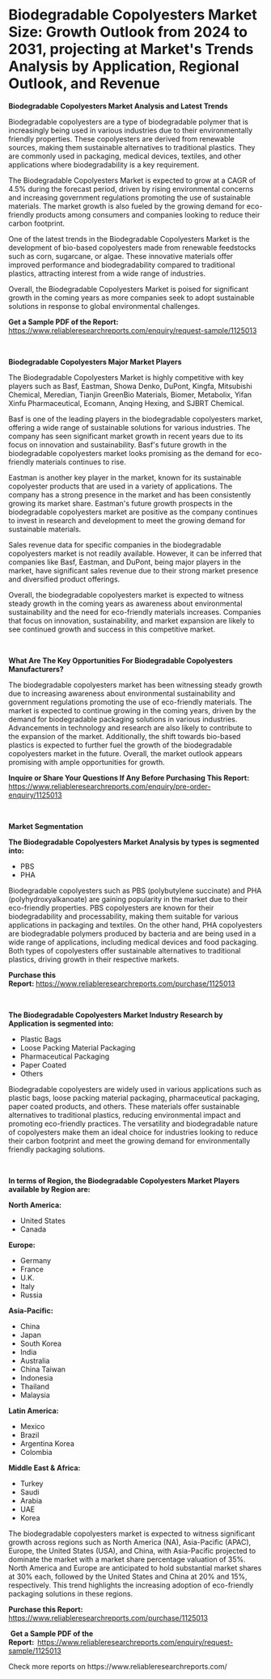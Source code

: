 <p><h1>Biodegradable Copolyesters Market Size: Growth Outlook from 2024 to 2031, projecting at Market's Trends Analysis by Application, Regional Outlook, and Revenue</h1></p><p><strong>Biodegradable Copolyesters Market Analysis and Latest Trends</strong></p>
<p><p>Biodegradable copolyesters are a type of biodegradable polymer that is increasingly being used in various industries due to their environmentally friendly properties. These copolyesters are derived from renewable sources, making them sustainable alternatives to traditional plastics. They are commonly used in packaging, medical devices, textiles, and other applications where biodegradability is a key requirement.</p><p>The Biodegradable Copolyesters Market is expected to grow at a CAGR of 4.5% during the forecast period, driven by rising environmental concerns and increasing government regulations promoting the use of sustainable materials. The market growth is also fueled by the growing demand for eco-friendly products among consumers and companies looking to reduce their carbon footprint.</p><p>One of the latest trends in the Biodegradable Copolyesters Market is the development of bio-based copolyesters made from renewable feedstocks such as corn, sugarcane, or algae. These innovative materials offer improved performance and biodegradability compared to traditional plastics, attracting interest from a wide range of industries.</p><p>Overall, the Biodegradable Copolyesters Market is poised for significant growth in the coming years as more companies seek to adopt sustainable solutions in response to global environmental challenges.</p></p>
<p><strong>Get a Sample PDF of the Report:&nbsp;</strong> <a href="https://www.reliableresearchreports.com/enquiry/request-sample/1125013">https://www.reliableresearchreports.com/enquiry/request-sample/1125013</a></p>
<p>&nbsp;</p>
<p><strong>Biodegradable Copolyesters Major Market Players</strong></p>
<p><p>The Biodegradable Copolyesters Market is highly competitive with key players such as Basf, Eastman, Showa Denko, DuPont, Kingfa, Mitsubishi Chemical, Meredian, Tianjin GreenBio Materials, Biomer, Metabolix, Yifan Xinfu Pharmaceutical, Ecomann, Anqing Hexing, and SJBRT Chemical. </p><p>Basf is one of the leading players in the biodegradable copolyesters market, offering a wide range of sustainable solutions for various industries. The company has seen significant market growth in recent years due to its focus on innovation and sustainability. Basf's future growth in the biodegradable copolyesters market looks promising as the demand for eco-friendly materials continues to rise.</p><p>Eastman is another key player in the market, known for its sustainable copolyester products that are used in a variety of applications. The company has a strong presence in the market and has been consistently growing its market share. Eastman's future growth prospects in the biodegradable copolyesters market are positive as the company continues to invest in research and development to meet the growing demand for sustainable materials.</p><p>Sales revenue data for specific companies in the biodegradable copolyesters market is not readily available. However, it can be inferred that companies like Basf, Eastman, and DuPont, being major players in the market, have significant sales revenue due to their strong market presence and diversified product offerings.</p><p>Overall, the biodegradable copolyesters market is expected to witness steady growth in the coming years as awareness about environmental sustainability and the need for eco-friendly materials increases. Companies that focus on innovation, sustainability, and market expansion are likely to see continued growth and success in this competitive market.</p></p>
<p>&nbsp;</p>
<p><strong>What Are The Key Opportunities For Biodegradable Copolyesters Manufacturers?</strong></p>
<p><p>The biodegradable copolyesters market has been witnessing steady growth due to increasing awareness about environmental sustainability and government regulations promoting the use of eco-friendly materials. The market is expected to continue growing in the coming years, driven by the demand for biodegradable packaging solutions in various industries. Advancements in technology and research are also likely to contribute to the expansion of the market. Additionally, the shift towards bio-based plastics is expected to further fuel the growth of the biodegradable copolyesters market in the future. Overall, the market outlook appears promising with ample opportunities for growth.</p></p>
<p><strong>Inquire or Share Your Questions If Any Before Purchasing This Report:</strong> <a href="https://www.reliableresearchreports.com/enquiry/pre-order-enquiry/1125013">https://www.reliableresearchreports.com/enquiry/pre-order-enquiry/1125013</a></p>
<p>&nbsp;</p>
<p><strong>Market Segmentation</strong></p>
<p><strong>The Biodegradable Copolyesters Market Analysis by types is segmented into:</strong></p>
<p><ul><li>PBS</li><li>PHA</li></ul></p>
<p><p>Biodegradable copolyesters such as PBS (polybutylene succinate) and PHA (polyhydroxyalkanoate) are gaining popularity in the market due to their eco-friendly properties. PBS copolyesters are known for their biodegradability and processability, making them suitable for various applications in packaging and textiles. On the other hand, PHA copolyesters are biodegradable polymers produced by bacteria and are being used in a wide range of applications, including medical devices and food packaging. Both types of copolyesters offer sustainable alternatives to traditional plastics, driving growth in their respective markets.</p></p>
<p><strong>Purchase this Report:&nbsp;</strong><a href="https://www.reliableresearchreports.com/purchase/1125013">https://www.reliableresearchreports.com/purchase/1125013</a></p>
<p>&nbsp;</p>
<p><strong>The Biodegradable Copolyesters Market Industry Research by Application is segmented into:</strong></p>
<p><ul><li>Plastic Bags</li><li>Loose Packing Material Packaging</li><li>Pharmaceutical Packaging</li><li>Paper Coated</li><li>Others</li></ul></p>
<p><p>Biodegradable copolyesters are widely used in various applications such as plastic bags, loose packing material packaging, pharmaceutical packaging, paper coated products, and others. These materials offer sustainable alternatives to traditional plastics, reducing environmental impact and promoting eco-friendly practices. The versatility and biodegradable nature of copolyesters make them an ideal choice for industries looking to reduce their carbon footprint and meet the growing demand for environmentally friendly packaging solutions.</p></p>
<p>&nbsp;</p>
<p><strong>In terms of Region, the Biodegradable Copolyesters Market Players available by Region are:</strong></p>
<p>
    <p> <strong> North America: </strong>
        <ul>
            <li>United States</li>
            <li>Canada</li>
        </ul>
        </p> 
    <p> <strong> Europe: </strong>
        <ul>
            <li>Germany</li>
            <li>France</li>
            <li>U.K.</li>
            <li>Italy</li>
            <li>Russia</li>
        </ul>
        </p> 
    <p> <strong> Asia-Pacific: </strong>
        <ul>
            <li>China</li>
            <li>Japan</li>
            <li>South Korea</li>
            <li>India</li>
            <li>Australia</li>
            <li>China Taiwan</li>
            <li>Indonesia</li>
            <li>Thailand</li>
            <li>Malaysia</li>
        </ul>
        </p> 
    <p> <strong> Latin America: </strong>
        <ul>
            <li>Mexico</li>
            <li>Brazil</li>
            <li>Argentina Korea</li>
            <li>Colombia</li>
        </ul>
        </p> 
    <p> <strong> Middle East & Africa: </strong>
        <ul>
            <li>Turkey</li>
            <li>Saudi</li>
            <li>Arabia</li>
            <li>UAE</li>
            <li>Korea</li>
        </ul>
    </p>
    </p>
<p><p>The biodegradable copolyesters market is expected to witness significant growth across regions such as North America (NA), Asia-Pacific (APAC), Europe, the United States (USA), and China, with Asia-Pacific projected to dominate the market with a market share percentage valuation of 35%. North America and Europe are anticipated to hold substantial market shares at 30% each, followed by the United States and China at 20% and 15%, respectively. This trend highlights the increasing adoption of eco-friendly packaging solutions in these regions.</p></p>
<p><strong>Purchase this Report: </strong><a href="https://www.reliableresearchreports.com/purchase/1125013">https://www.reliableresearchreports.com/purchase/1125013</a></p>
<p>&nbsp;<strong>Get a Sample PDF of the Report:&nbsp;&nbsp;</strong><a href="https://www.reliableresearchreports.com/enquiry/request-sample/1125013">https://www.reliableresearchreports.com/enquiry/request-sample/1125013</a></p>
<p><strong></strong></p>
<p>Check more reports on https://www.reliableresearchreports.com/</p>